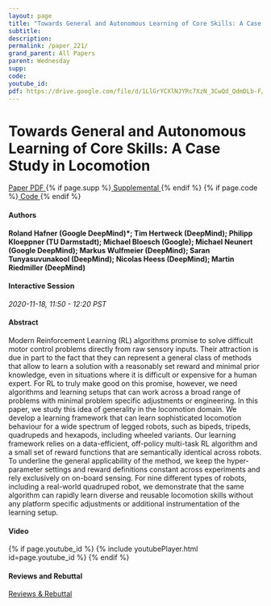 ```yaml
---
layout: page
title: "Towards General and Autonomous Learning of Core Skills: A Case Study in Locomotion"
subtitle: 
description:
permalink: /paper_221/
grand_parent: All Papers
parent: Wednesday
supp: 
code: 
youtube_id: 
pdf: https://drive.google.com/file/d/1LlGrYCXlNJYRc7XzN_3CwQd_QdmDLb-F/view
---
```


# Towards General and Autonomous Learning of Core Skills: A Case Study in Locomotion

<a href="https://drive.google.com/file/d/1LlGrYCXlNJYRc7XzN_3CwQd_QdmDLb-F/view" target="_blank" rel="noopener noreferrer" class="btn btn-blue"><i class="fa fa-file-text-o" aria-hidden="true"></i> Paper PDF </a> {% if page.supp %}<a href="" target="_blank" rel="noopener noreferrer" class="btn btn-green"><i class="fa fa-file-text-o" aria-hidden="true"></i> Supplemental </a>{% endif %} {% if page.code %}<a href="" target="_blank" rel="noopener noreferrer" class="btn"><i class="fa fa-github" aria-hidden="true"></i> Code </a>{% endif %} 

#### Authors
**Roland Hafner (Google DeepMind)*; Tim Hertweck (DeepMind); Philipp Kloeppner (TU Darmstadt); Michael Bloesch (Google); Michael Neunert (Google DeepMind); Markus Wulfmeier (DeepMind); Saran  Tunyasuvunakool (DeepMind); Nicolas Heess (DeepMind); Martin Riedmiller (DeepMind)**

#### Interactive Session
*2020-11-18, 11:50 - 12:20 PST* 

#### Abstract
Modern Reinforcement Learning (RL) algorithms promise to solve difficult motor control problems directly from raw sensory inputs. Their attraction is due in part to the fact that they can represent a general class of methods that allow to learn a solution with a reasonably set reward and minimal prior knowledge, even in situations where it is difficult or expensive for a human expert. For RL to truly make good on this promise, however, we need algorithms and learning setups that can work across a broad range of problems with minimal problem specific adjustments or engineering. In this paper, we study this idea of generality in the locomotion domain. We develop a learning framework that can learn sophisticated locomotion behaviour for a wide spectrum of legged robots, such as bipeds, tripeds, quadrupeds and hexapods, including wheeled variants.
Our learning framework relies on a data-efficient, off-policy multi-task RL algorithm and a small set of reward functions that are semantically identical across robots.
To underline the general applicability of the method, we keep the hyper-parameter settings and reward definitions constant across experiments and rely exclusively on on-board sensing. For nine different types of robots, including a real-world quadruped robot, we demonstrate that the same algorithm can rapidly learn diverse and reusable locomotion skills without any platform specific adjustments or additional instrumentation of the learning setup.

#### Video
{% if page.youtube_id %}
{% include youtubePlayer.html id=page.youtube_id %}
{% endif %}

#### Reviews and Rebuttal
<a href="https://drive.google.com/file/d/1Ld3qwed4Mmj8dmTtWs4sATHCPu7hicXz/view" target="_blank" rel="noopener noreferrer" class="btn btn-purple"><i class="fa fa-pencil-square-o" aria-hidden="true"></i> Reviews & Rebuttal </a>

